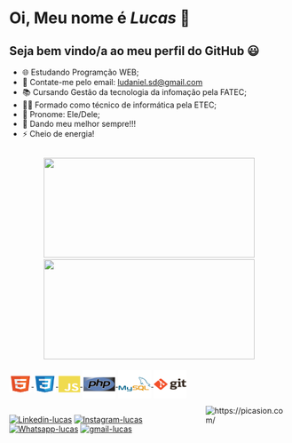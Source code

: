 # Oi, Meu nome é *Lucas* 🖖 
## Seja bem vindo/a ao meu perfil do GitHub 😃

- 🌐 Estudando Programção WEB;
- 📧 Contate-me pelo email: ludaniel.sd@gmail.com
- 📚 Cursando Gestão da tecnologia da infomação pela FATEC;
- 👨‍🎓 Formado como técnico de informática pela ETEC;
- 👦 Pronome: Ele/Dele;
- 🚀 Dando meu melhor sempre!!!
- ⚡ Cheio de energia!

##

<div align="center">
  <a href="https://github.com/Lucas300">
  <img height="180em" width="380em" src="https://github-readme-stats.vercel.app/api?username=Lucas300&show_icons=true&theme=algolia&include_all_commits=true&count_private=true"/>
  <img height="180em" width="380em" src="https://github-readme-stats.vercel.app/api/top-langs/?username=Lucas300&layout=compact&langs_count=7&theme=algolia"/>
</div>


<div style="display: inline_block"><br>
<img align="center" alt="Lucas-HTML" height="30" width="40" src="https://raw.githubusercontent.com/devicons/devicon/master/icons/html5/html5-original.svg">
<img align="center" alt="Lucas-CSS" height="30" width="40" src="https://raw.githubusercontent.com/devicons/devicon/master/icons/css3/css3-original.svg">
<img align="center" alt="Lucas-Js" height="30" width="40" src="https://raw.githubusercontent.com/devicons/devicon/master/icons/javascript/javascript-plain.svg">
<img align="center" alt="Lucas-php" height="50" width="60" src="https://raw.githubusercontent.com/devicons/devicon/1119b9f84c0290e0f0b38982099a2bd027a48bf1/icons/php/php-original.svg">
<img align="center" alt="Lucas-mysql" height="50" width="60" src="https://raw.githubusercontent.com/devicons/devicon/1119b9f84c0290e0f0b38982099a2bd027a48bf1/icons/mysql/mysql-original-wordmark.svg">
<img align="center" alt="Lucas-git" height="50" width="60" src="https://raw.githubusercontent.com/devicons/devicon/1119b9f84c0290e0f0b38982099a2bd027a48bf1/icons/git/git-original-wordmark.svg">


</div>

<a href="https://github.com/Lucas300/"><img align="right" src="https://i.picasion.com/pic92/6ac43cc62d8ba558b3ad177d1efe0d9a.gif" width="150" height="150" border="0" alt="https://picasion.com/" />

##

<div> 
<a href="https://www.linkedin.com/in/lucas-daniel-souza-dias/" target="_blank"><img alt="Linkedin-lucas" src="https://img.shields.io/badge/-LinkedIn-%230077B5?style=for-the-badge&logo=linkedin&logoColor=white" target="_blank"></a> 
<a href="https://www.instagram.com/llluucaaaas/" target="_blank"><img alt="Instagram-lucas" src="https://img.shields.io/badge/-Instagram-%23E4405F?style=for-the-badge&logo=instagram&logoColor=white" target="_blank"></a>
<a href="https://wa.me//5511960943768" target="_blank"><img alt="Whatsapp-lucas" src="https://img.shields.io/badge/WhatsApp-25D366?style=for-the-badge&logo=whatsapp&logoColor=white"  target="_blank"></a> 
<a href = "mailto:ludaniel.sd@gmail.com"><img alt="gmail-lucas" src="https://img.shields.io/badge/Gmail-D14836?style=for-the-badge&logo=gmail&logoColor=white" target="_blank"></a>


</div>  
  
